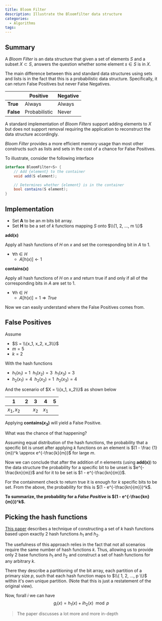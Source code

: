 ```yaml
---
title: Bloom Filter
description: Illustrate the Bloomfilter data structure
categories:
  - Algorithms
tags:
---
```


## Summary

A _Bloom Filter_ is an data structure that given a set of elements $S$ and a subset $X \subset S$, answers the question whether some element $s \in S$ is in $X$.

The main difference between this and standard data structures using sets and lists is in the fact that this is a probabilistic data structure. Specifically, it can return False Positives but never False Negatives.

|           | Positive      | Negative
|-----------|---------------|---------
| **True**  | Always        | Always
| **False** | Probabilistic | Never

A standard implementation of _Bloom Filters_ support adding elements to $X$ but does not support removal requiring the application to reconstruct the data structure accordingly.

_Bloom Filter_ provides a more efficient memory usage than most other constructs such as lists and sets in the cost of a chance for False Positives.

To illustrate, consider the following interface

```c#
interface BloomFilter<S> {
    // Add {element} to the container
    void add(S element);

    // Determines whether {element} is in the container
    bool contains(S element);
}
```

## Implementation

- Set __A__ to be an $m$ bits bit array.
- Set __H__ to be a set of $k$ functions mapping $S$ onto $\\{1, 2, ..., m \\}$

__add(x)__

Apply all hash functions of $H$ on $x$ and set the corresponding bit in $A$ to 1.

- $\forall h \in H$  
  - $A[h(x)] \leftarrow 1$

__contains(x)__

Apply all hash functions of $H$ on $x$ and return true if and only if all of the corresponding bits in $A$ are set to 1.

- $\forall h \in H$
  - $A[h(x)] = 1 \Rightarrow True$

Now we can easily understand where the False Positives comes from.

## False Positives

Assume 

- $S = \\{x_1, x_2, x_3\\}$
- $m=5$
- $k=2$

With the hash functions  

- $h_1(x_1)=1 ~~ h_1(x_2)=3 ~~ h_1(x_3)=3$
- $h_2(x_1)=4 ~~ h_2(x_2)=1 ~~ h_2(x_3)=4$

And the scenario of $X = \\{x_1, x_2\\}$ as shown below

| 1 | 2 | 3 | 4 | 5 |
|:-:|:-:|:-:|:-:|:-:|
|$x_1, x_2$||$x_2$|$x_1$||

Applying __contains($x_3$)__ will yield a False Positive.

What was the chance of that happening?

Assuming equal distribution of the hash functions, the probability that a specific bit is unset after applying $k$ functions on an element is $(1 - \frac {1}{m})^k \approx e^{-\frac{k}{m}}$ for large $m$.

Now we can conclude that after the addition of $n$ elements (using __add(x)__) to the data structure the probability for a specific bit to be unset is $e^{-\frac{kn}{m}}$ and for it to be set is $1 - e^{-\frac{kn}{m}}$.

For the containment check to return true it is enough for $k$ specific bits to be set. From the above, the probability for this is $(1 - e^{-\frac{kn}{m}})^k$.

__To summarize, the probability for a _False Positive_ is $(1 - e^{-\frac{kn}{m}})^k$.__

## Picking the hash functions

[This paper](https://www.eecs.harvard.edu/~michaelm/postscripts/tr-02-05.pdf) describes a technique of constructing a set of $k$ hash functions based upon exactly 2 hash functions $h_1$ and $h_2$.

The usefulness of this approach relies in the fact that not all scenarios require the same number of hash functions $k$. Thus, allowing us to provide only 2 base functions $h_1$ and $h_2$ and construct a set of hash functions for any arbitrary $k$.

There they describe a partitioning of the bit array, each partition of a primary size $p$, such that each hash function maps to $\\{ 1, 2, ..., p \\}$ within it's own unique partition. (Note that this is just a restatement of the original view).

Now, forall $i$ we can have
$$
    g_i(x) = h_1(x) + ih_2(x) \mod p
$$

> The paper discusses a lot more and more in-depth